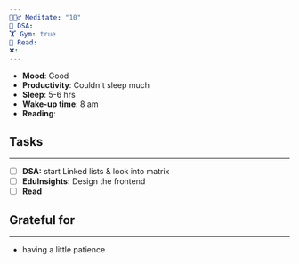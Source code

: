 ```yaml
---
🧘🏻‍♂️ Meditate: "10"
🤖 DSA: 
🏋 Gym: true
📖 Read: 
❌:
---
```

- **Mood**: Good
- **Productivity**: Couldn't sleep much
- **Sleep**: 5-6 hrs
- **Wake-up time**: 8 am
- **Reading**: 

## Tasks
---
- [ ] **DSA:** start Linked lists & look into matrix
- [ ] **EduInsights:** Design the frontend
- [ ] **Read**
## Grateful for
---
- having a little patience
